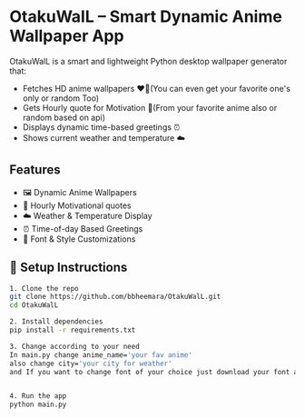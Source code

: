 # OtakuWalL – Smart Dynamic Anime Wallpaper App

OtakuWalL is a smart and lightweight Python desktop wallpaper generator that:
- Fetches HD anime wallpapers ❤️‍🔥(You can even get your favorite one's only or random Too)
- Gets Hourly quote for Motivation 🤩(From your favorite anime also or random based on api)
- Displays dynamic time-based greetings ⏰
- Shows current weather and temperature ☁️


## Features

- 🖼️ Dynamic Anime Wallpapers
- 🤩 Hourly Motivational quotes
- ☁️ Weather & Temperature Display 
- ⏰ Time-of-day Based Greetings
- 💬 Font & Style Customizations

## 🔧 Setup Instructions
```bash
1. Clone the repo
git clone https://github.com/bbheemara/OtakuWalL.git
cd OtakuWalL

2. Install dependencies
pip install -r requirements.txt

3. Change according to your need
In main.py change anime_name='your fav anime' 
also change city='your city for weather'
and If you want to change font of your choice just download your font and save in assets/fonts folder then in main.py FONT_PATH = 'assets/fonts/<your_font>'


4. Run the app
python main.py
